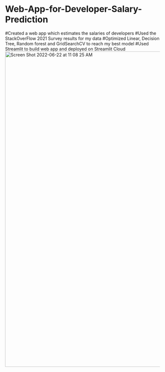 # Web-App-for-Developer-Salary-Prediction
#Created a web app which estimates the salaries of developers 
#Used the StackOverFlow 2021 Survey results for my data
#Optimized Linear, Decision Tree, Random forest and GridSearchCV to reach my best model
#Used Streamlit to build web app and deployed on Streamlit Cloud
<img width="1024" alt="Screen Shot 2022-06-22 at 11 08 25 AM" src="https://user-images.githubusercontent.com/61966991/175003762-1596daae-6307-433a-b8c0-76da0c40eeed.png">
